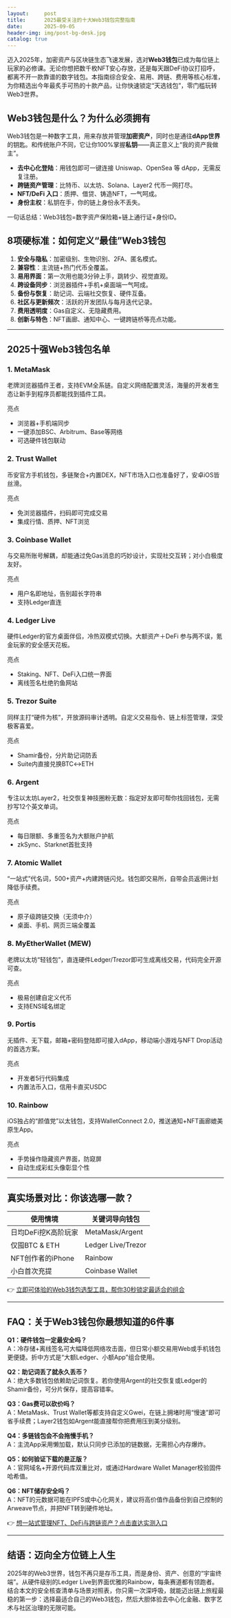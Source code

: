 ```yaml
---
layout:     post
title:      2025最受关注的十大Web3钱包完整指南
date:       2025-09-05
header-img: img/post-bg-desk.jpg
catalog: true
---
```


迈入2025年，加密资产与区块链生态飞速发展，选对**Web3钱包**已成为每位链上玩家的必修课。无论你想把数千枚NFT安心存放，还是每天跟DeFi协议打招呼，都离不开一款靠谱的数字钱包。本指南综合安全、易用、跨链、费用等核心标准，为你精选出今年最炙手可热的十款产品，让你快速锁定“天选钱包”，零门槛玩转Web3世界。

## Web3钱包是什么？为什么必须拥有

Web3钱包是一种数字工具，用来存放并管理**加密资产**，同时也是通往**dApp世界**的钥匙。和传统账户不同，它让你100%掌握**私钥**——真正意义上“我的资产我做主”。

- **去中心化登陆**：用钱包即可一键连接 Uniswap、OpenSea 等 dApp，无需反复注册。  
- **跨链资产管理**：比特币、以太坊、Solana、Layer2 代币一网打尽。  
- **NFT/DeFi 入口**：质押、借贷、铸造NFT，一气呵成。  
- **身份主权**：私钥在手，你的链上身份永不丢失。

一句话总结：Web3钱包=数字资产保险箱+链上通行证+身份ID。

## 8项硬标准：如何定义“最佳”Web3钱包

1. **安全与隐私**：加密级别、生物识别、2FA、匿名模式。  
2. **兼容性**：主流链+热门代币全覆盖。  
3. **易用界面**：第一次用也能3分钟上手，跳转少、视觉直观。  
4. **跨设备同步**：浏览器插件+手机+桌面端一气呵成。  
5. **备份与恢复**：助记词、云端社交恢复、硬件互备。  
6. **社区与更新频次**：活跃的开发团队与每月迭代记录。  
7. **费用透明度**：Gas自定义、无隐藏费用。  
8. **创新与特色**：NFT画廊、通知中心、一键跨链桥等亮点功能。

---

## 2025十强Web3钱包名单

### 1. MetaMask  
老牌浏览器插件王者，支持EVM全系链。自定义网络配置灵活，海量的开发者生态让新手到程序员都能找到插件工具。

亮点  
- 浏览器+手机端同步  
- 一键添加BSC、Arbitrum、Base等网络  
- 可选硬件钱包联动

### 2. Trust Wallet  
币安官方手机钱包，多链聚合+内置DEX，NFT市场入口也准备好了，安卓iOS皆丝滑。

亮点  
- 免浏览器插件，扫码即可完成交易  
- 集成行情、质押、NFT浏览

### 3. Coinbase Wallet  
与交易所账号解耦，却能通过免Gas消息的巧妙设计，实现社交互转；对小白极度友好。

亮点  
- 用户名即地址，告别超长字符串  
- 支持Ledger直连

### 4. Ledger Live  
硬件Ledger的官方桌面伴侣，冷热双模式切换。大额资产＋DeFi 参与两不误，氪金玩家的安全感天花板。

亮点  
- Staking、NFT、DeFi入口统一界面  
- 离线签名杜绝钓鱼网站

### 5. Trezor Suite  
同样主打“硬件为核”，开放源码审计透明。自定义交易指令、链上标签管理，深受极客喜爱。

亮点  
- Shamir备份，分片助记词防丢  
- Suite内直接兑换BTC↔ETH

### 6. Argent  
专注以太坊Layer2，社交恢复神技圈粉无数：指定好友即可帮你找回钱包，无需抄写12个英文单词。

亮点  
- 每日限额、多重签名为大额账户护航  
- zkSync、Starknet首批支持

### 7. Atomic Wallet  
“一站式”代名词，500+资产+内建跨链闪兑。钱包即交易所，自带会员返佣计划降低手续费。

亮点  
- 原子级跨链交换（无须中介）  
- 桌面、手机、网页三端全覆盖

### 8. MyEtherWallet (MEW)  
老牌以太坊“轻钱包”，直连硬件Ledger/Trezor即可生成离线交易，代码完全开源可查。

亮点  
- 极易创建自定义代币  
- 支持ENS域名绑定

### 9. Portis  
无插件、无下载，邮箱+密码登陆即可接入dApp，移动端小游戏与NFT Drop活动的首选方案。

亮点  
- 开发者5行代码集成  
- 内置法币入口，信用卡直买USDC

### 10. Rainbow  
iOS独占的“颜值党”以太钱包，支持WalletConnect 2.0，推送通知+NFT画廊媲美原生App。

亮点  
- 手势操作隐藏资产界面，防窥屏  
- 自动生成彩虹头像彰显个性

---

## 真实场景对比：你该选哪一款？

| 使用情境         | 关键词导向钱包        |
|------------------|-----------------------|
| 日均DeFi挖K高阶玩家 | MetaMask/Argent       |
| 仅囤BTC & ETH     | Ledger Live/Trezor    |
| NFT创作者的iPhone | Rainbow               |
| 小白首次充提      | Coinbase Wallet       |

👉 [立即可体验的Web3钱包选型工具，帮你30秒锁定最适合的组合](https://okxdog.com/)

---

## FAQ：关于Web3钱包你最想知道的6件事

**Q1：硬件钱包一定最安全吗？**  
A：冷存储+离线签名可大幅降低网络攻击面，但日常小额交易用Web或手机钱包更便捷。折中方式是“大额Ledger、小额App”组合使用。

**Q2：助记词丢了就永久丢币？**  
A：绝大多数钱包依赖助记词恢复。若你使用Argent的社交恢复或Ledger的Shamir备份，可分片保存，提高容错率。

**Q3：Gas费可以砍价吗？**  
A：MetaMask、Trust Wallet等都支持自定义Gwei，在链上拥堵时用“慢速”即可省手续费；Layer2钱包如Argent能直接帮你把费用压到美分级别。

**Q4：多链钱包会不会拖慢手机？**  
A：主流App采用懒加载，默认只同步已添加的链数据，无需担心内存爆炸。

**Q5：如何验证下载的是正版？**  
A：官网域名+开源代码库双重比对，或通过Hardware Wallet Manager校验固件哈希值。

**Q6：NFT储存安全吗？**  
A：NFT的元数据可能在IPFS或中心化网关，建议将高价值作品备份到自己控制的Arweave节点，并把NFT转到硬件地址。

👉 [想一站式管理NFT、DeFi与跨链资产？点击直达实测入口](https://okxdog.com/)

---

## 结语：迈向全方位链上人生

2025年的Web3世界，钱包不再只是存币工具，而是身份、资产、创意的“宇宙终端”。从硬件级别的Ledger Live到界面优雅的Rainbow，每条赛道都有领跑者。结合本文的安全核查清单与场景对照表，你只需一次深呼吸，就能迈出链上旅程最稳的第一步：选择最适合自己的Web3钱包，然后大胆体验去中心化金融、数字艺术与社区治理的无限可能。
